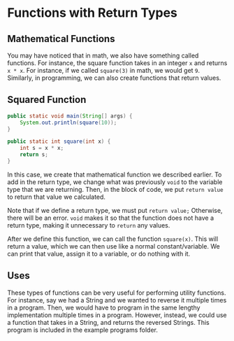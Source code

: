 # Functions with Return Types

## Mathematical Functions

You may have noticed that in math, we also have something called functions. For instance, the square function takes in an integer `x` and returns `x * x`. For instance, if we called `square(3)` in math, we would get `9`. Similarly, in programming, we can also create functions that return values.

## Squared Function

```java
public static void main(String[] args) {
    System.out.println(square(10));
}

public static int square(int x) {
    int s = x * x;
    return s;
}
```

In this case, we create that mathematical function we described earlier. To add in the return type, we change what was previously `void` to the variable type that we are returning. Then, in the block of code, we put `return value` to return that value we calculated.

Note that if we define a return type, we must put `return value;` Otherwise, there will be an error. `void` makes it so that the function does not have a return type, making it unnecessary to `return` any values.

After we define this function, we can call the function `square(x)`. This will return a value, which we can then use like a normal constant/variable. We can print that value, assign it to a variable, or do nothing with it.

## Uses

These types of functions can be very useful for performing utility functions. For instance, say we had a String and we wanted to reverse it multiple times in a program. Then, we would have to program in the same lengthy implementation multiple times in a program. However, instead, we could use a function that takes in a String, and returns the reversed Strings. This program is included in the example programs folder.
